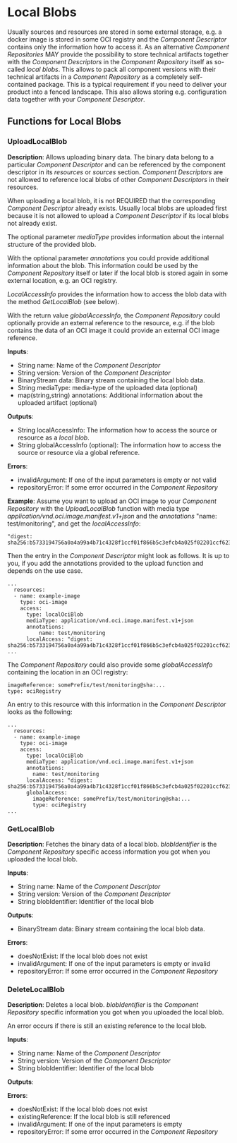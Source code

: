 # Local Blobs

Usually sources and resources are stored in some external storage, e.g. a docker image is stored in some OCI registry
and the *Component Descriptor* contains only the information how to access it. As an alternative *Component Repositories*
MAY provide the possibility to store technical artifacts together with the *Component Descriptors* in the
*Component Repository* itself as so-called *local blobs*. This allows to pack all component versions with their
technical artifacts in a *Component Repository* as a completely self-contained package. This is a typical requirement
if you need to deliver your product into a fenced landscape. This also allows storing e.g. configuration data together
with your *Component Descriptor*.

## Functions for Local Blobs

### UploadLocalBlob

**Description**: Allows uploading binary data. The binary data belong to a particular *Component Descriptor*
and can be referenced by the component descriptor in its *resources* or *sources* section.
*Component Descriptors* are not allowed to reference local blobs of other *Component Descriptors* in their resources.

When uploading a local blob, it is not REQUIRED that the corresponding *Component Descriptor* already exists.
Usually local blobs are uploaded first because it is not allowed to upload a *Component Descriptor* if its local
blobs not already exist.

The optional parameter *mediaType* provides information about the internal structure of the provided blob.

With the optional parameter *annotations* you could provide additional information about the blob. This information
could be used by the *Component Repository* itself or later if the local blob is stored again in some external
location, e.g. an OCI registry.

*LocalAccessInfo* provides the information how to access the blob data with the method *GetLocalBlob* (see below).

With the return value *globalAccessInfo*, the *Component Repository* could optionally provide an external reference to
the resource, e.g. if the blob contains the data of an OCI image it could provide an external OCI image reference.

**Inputs**:

- String name: Name of the *Component Descriptor*
- String version: Version of the *Component Descriptor*
- BinaryStream data: Binary stream containing the local blob data.
- String mediaType: media-type of the uploaded data (optional)
- map(string,string) annotations: Additional information about the uploaded artifact (optional)

**Outputs**:

- String localAccessInfo: The information how to access the source or resource as a *local blob*.
- String globalAccessInfo (optional): The information how to access the source or resource via a global reference.

**Errors**:

- invalidArgument: If one of the input parameters is empty or not valid
- repositoryError: If some error occurred in the *Component Repository*

**Example**:
Assume you want to upload an OCI image to your *Component Repository* with the *UploadLocalBlob* function with media type
*application/vnd.oci.image.manifest.v1+json* and the *annotations* "name: test/monitoring", and get the *localAccessInfo*:

```
"digest: sha256:b5733194756a0a4a99a4b71c4328f1ccf01f866b5c3efcb4a025f02201ccf623"
```

Then the entry in the *Component Descriptor* might look as follows. It is up to you, if you add the annotations
provided to the upload function and depends on the use case.

```
...
  resources:
  - name: example-image
    type: oci-image
    access:
      type: localOciBlob
      mediaType: application/vnd.oci.image.manifest.v1+json
      annotations:
          name: test/monitoring
      localAccess: "digest: sha256:b5733194756a0a4a99a4b71c4328f1ccf01f866b5c3efcb4a025f02201ccf623"
... 
```

The *Component Repository* could also provide some *globalAccessInfo* containing the location in an OCI registry:

```
imageReference: somePrefix/test/monitoring@sha:...
type: ociRegistry
```

An entry to this resource with this information in the *Component Descriptor* looks as the following:

```
...
  resources:
  - name: example-image
    type: oci-image
    access:
      type: localOciBlob
      mediaType: application/vnd.oci.image.manifest.v1+json
      annotations:
        name: test/monitoring
      localAccess: "digest: sha256:b5733194756a0a4a99a4b71c4328f1ccf01f866b5c3efcb4a025f02201ccf623"
      globalAccess: 
        imageReference: somePrefix/test/monitoring@sha:...
        type: ociRegistry
... 
```

### GetLocalBlob

**Description**: Fetches the binary data of a local blob. *blobIdentifier* is the *Component Repository* specific
access information you got when you uploaded the local blob.

**Inputs**:

- String name: Name of the *Component Descriptor*
- String version: Version of the *Component Descriptor*
- String blobIdentifier: Identifier of the local blob

**Outputs**:

- BinaryStream data: Binary stream containing the local blob data.

**Errors**:

- doesNotExist: If the local blob does not exist
- invalidArgument: If one of the input parameters is empty or invalid
- repositoryError: If some error occurred in the *Component Repository*

### DeleteLocalBlob

**Description**: Deletes a local blob. *blobIdentifier* is the *Component Repository* specific
information you got when you uploaded the local blob.

An error occurs if there is still an existing reference to the local blob.


**Inputs**:

- String name: Name of the *Component Descriptor*
- String version: Version of the *Component Descriptor*
- String blobIdentifier: Identifier of the local blob

**Outputs**:

**Errors**:

- doesNotExist: If the local blob does not exist
- existingReference: If the local blob is still referenced
- invalidArgument: If one of the input parameters is empty
- repositoryError: If some error occurred in the *Component Repository*